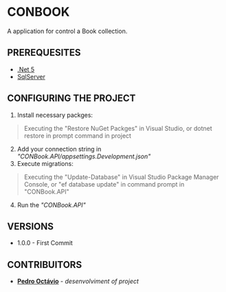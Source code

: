 # CONBOOK
A application for control a Book collection.
## PREREQUESITES
* [.Net 5](https://dotnet.microsoft.com/download)
* [SqlServer](https://www.microsoft.com/pt-br/sql-server/sql-server-downloads)
## CONFIGURING THE PROJECT
1) Install necessary packges:
> Executing the "Restore NuGet Packges" in Visual Studio, or dotnet restore in prompt command in project
2) Add your connection string in *"CONBook.API/appsettings.Development.json"*
3) Execute migrations:
> Executing the "Update-Database" in Visual Studio Package Manager Console, or "ef database update" in command prompt in "CONBook.API"
4) Run the *"CONBook.API"*
## VERSIONS
* 1.0.0 - First Commit
## CONTRIBUITORS
* [**Pedro Octávio**](https://github.com/pedro-octavio) - *desenvolviment of project*
